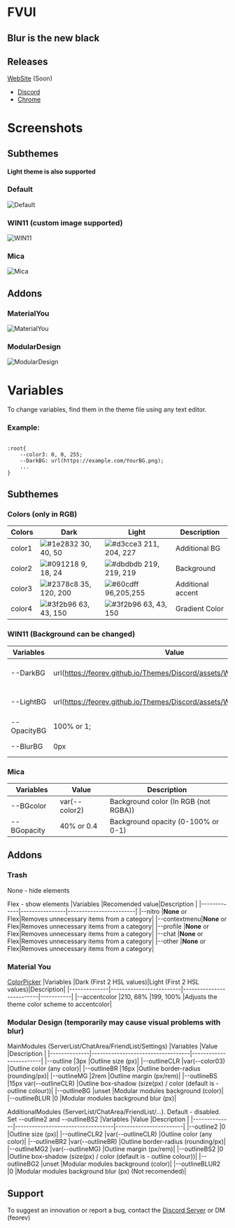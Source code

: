 
# FVUI

## Blur is the new black


## Releases
   [WebSite](https://feorev.github.io/) (Soon)
 - [Discord](https://betterdiscord.app/theme/FVUI)
 - [Chrome](https://github.com/FeoreV/Themes/releases/tag/chrome) 
 
# Screenshots

## Subthemes

#### Light theme is also supported

### Default
![Default](https://feorev.github.io/Themes/Discord/assets/ReadMe/Default.png)
### WIN11 (custom image supported)
![WIN11](https://feorev.github.io/Themes/Discord/assets/ReadMe/WIN11.png)
### Mica
![Mica](https://feorev.github.io/Themes/Discord/assets/ReadMe/Mica.png)

## Addons
### MaterialYou
![MaterialYou](https://feorev.github.io/Themes/Discord/assets/ReadMe/MaterialYou.png)
### ModularDesign
![ModularDesign](https://feorev.github.io/Themes/Discord/assets/ReadMe/ModularDesign.png)
# Variables

To change variables, find them in the theme file using any text editor. 

### Example:
```

:root{
    --color3: 0, 0, 255;
    --DarkBG: url(https://example.com/YourBG.png);
    ...
}
```
## Subthemes 

### Colors (only in RGB)
|Colors     |Dark       |Light      |Description|
|-----------|-----------|-----------|-----------|
| color1    | ![#1e2832](https://via.placeholder.com/10/1e2832?text=+) 30, 40, 50 | ![#d3cce3](https://via.placeholder.com/10/d3cce3?text=+)  211, 204, 227 |Additional BG|
| color2    | ![#091218](https://via.placeholder.com/10/091218?text=+) 9, 18, 24 | ![#dbdbdb](https://via.placeholder.com/10/dbdbdb?text=+) 219, 219, 219 |Background|
| color3    | ![#2378c8](https://via.placeholder.com/10/2378c8?text=+) 35, 120, 200 | ![#60cdff](https://via.placeholder.com/10/60cdff?text=+) 96,205,255 |Additional accent|
| color4    | ![#3f2b96](https://via.placeholder.com/10/3f2b96?text=+) 63, 43, 150 | ![#3f2b96](https://via.placeholder.com/10/3f2b96?text=+) 63, 43, 150 |Gradient Color|

### WIN11 (Background can be changed)

|Variables  |Value                                                                     |Description             |
|-----------|--------------------------------------------------------------------------|------------------------|
|--DarkBG   |url(https://feorev.github.io/Themes/Discord/assets/Wallpapers/dark.avif); |Link to background image|
|--LightBG  |url(https://feorev.github.io/Themes/Discord/assets/Wallpapers/light.avif);|Link to background image|
|--OpacityBG|100% or 1;                                                                |Background opacity      |
|--BlurBG   |0px                                                                       |Background blur         |

### Mica

|Variables  |Value        |Description             |
|-----------|-------------|------------------------|
|--BGcolor  |var(--color2)|Background color (In RGB (not RGBA))        |
|--BGopacity|40% or 0.4   |Background opacity (0-100% or 0-1)      |

## Addons

### Trash

None - hide elements

Flex - show elements
|Variables    |Recomended value|Description             |
|-------------|----------------|------------------------|
|--nitro      |**None** or Flex|Removes unnecessary items from a category|
|--contextmenu|**None** or Flex|Removes unnecessary items from a category|
|--profile    |**None** or Flex|Removes unnecessary items from a category|
|--chat       |**None** or Flex|Removes unnecessary items from a category|
|--other      |**None** or Flex|Removes unnecessary items from a category|

### Material You
[ColorPicker](https://g.co/kgs/83i83K)
|Variables     |Dark (First 2 HSL values)|Light (First 2 HSL values)|Description|
|--------------|-------------------------|--------------------------|-----------|
|--accentcolor |210, 68%                 |199, 100%                 |Adjusts the theme color scheme to accentcolor|

### Modular Design (temporarily may cause visual problems with blur)

MainModules (ServerList/ChatArea/FriendList/Settings)
|Variables     |Value                              |Description             |
|--------------|-----------------------------------|------------------------|
|--outline     |3px                                |Outline size (px)|
|--outlineCLR  |var(--color03)                     |Outline color (any color)|
|--outlineBR   |16px                               |Outline border-radius (rounding/px)|
|--outlineMG   |2rem                               |Outline margin (px/rem)|
|--outlineBS   |15px var(--outlineCLR)             |Outline box-shadow (size(px) / color (default is - outline colour))|
|--outlineBG   |unset                              |Modular modules background (color)|
|--outlineBLUR |0                                  |Modular modules background blur (px)|

AdditionalModules (ServerList/ChatArea/FriendList/...). Default - disabled. Set --outline2 and --outlineBS2
|Variables     |Value                              |Description             |
|--------------|-----------------------------------|------------------------|
|--outline2     |0                            |Outline size (px)|
|--outlineCLR2  |var(--outlineCLR)                     |Outline color (any color)|
|--outlineBR2   |var(--outlineBR)                               |Outline border-radius (rounding/px)|
|--outlineMG2   |var(--outlineMG)                               |Outline margin (px/rem)|
|--outlineBS2   |0          |Outline box-shadow (size(px) / color (default is - outline colour))|
|--outlineBG2   |unset                              |Modular modules background (color)|
|--outlineBLUR2 |0                                  |Modular modules background blur (px) (Not recomended)|

## Support

To suggest an innovation or report a bug, contact the [Discord Server](https://discord.gg/baEMQkgswT)  or DM (feorev)
